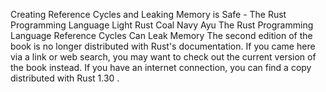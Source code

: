 Creating Reference Cycles and Leaking Memory is Safe - The Rust Programming Language
Light
Rust
Coal
Navy
Ayu
The Rust Programming Language
Reference Cycles Can Leak Memory
The second edition of the book is no longer distributed with Rust's documentation.
If you came here via a link or web search, you may want to check out
the current
version of the book
instead.
If you have an internet connection, you can
find a copy distributed with
Rust
1.30
.